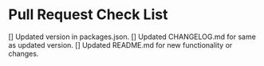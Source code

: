 # Pull Request Check List
[] Updated version in packages.json.
[] Updated CHANGELOG.md for same as updated version.
[] Updated README.md for new functionality or changes.